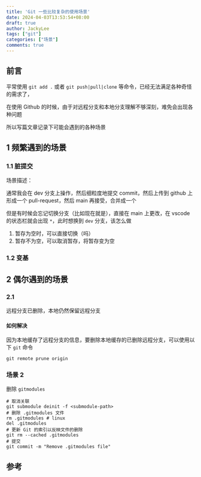 ```yaml
---
title: 'Git 一些比较复杂的使用场景'
date: 2024-04-03T13:53:54+08:00
draft: true
author: JackyLee
tags: ["git"]
categories: ["场景"]
comments: true
---
```


## 前言

平常使用 `git add .` 或者 `git push|pull|clone` 等命令，已经无法满足各种奇怪的需求了，

在使用 Github 的时候，由于对远程分支和本地分支理解不够深刻，难免会出现各种问题

所以写篇文章记录下可能会遇到的各种场景

## 1 频繁遇到的场景

### 1.1 脏提交

场景描述：

通常我会在 dev 分支上操作，然后细粒度地提交 commit，然后上传到 github 上形成一个 pull-request，然后 main 再接受，合并成一个

但是有时候会忘记切换分支（比如现在就是），直接在 main 上更改，在 vscode 的状态栏就会出现 `*`，此时想换到 `dev` 分支，该怎么做

1. 暂存为空时，可以直接切换（吗）
2. 暂存不为空，可以取消暂存，将暂存变为空

### 1.2 变基

## 2 偶尔遇到的场景

### 2.1

远程分支已删除，本地仍然保留远程分支

#### 如何解决

因为本地缓存了远程分支的信息，要删除本地缓存的已删除远程分支，可以使用以下 `git` 命令

```shell
git remote prune origin
```

### 场景 2

删除 `gitmodules`

```shell
# 取消关联
git submodule deinit -f <submodule-path>
# 删除 .gitmodules 文件
rm .gitmodules # linux
del .gitmodules
# 更新 Git 的索引以反映文件的删除
git rm --cached .gitmodules
# 提交
git commit -m "Remove .gitmodules file"
```

## 参考
